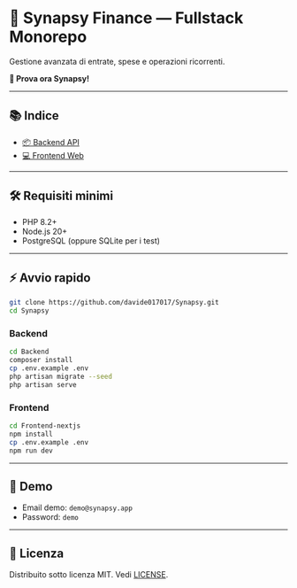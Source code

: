 # 🚀 Synapsy Finance — Fullstack Monorepo

Gestione avanzata di entrate, spese e operazioni ricorrenti.

**🚀 Prova ora Synapsy!**

---

## 📚 Indice
- [📦 Backend API](Backend/docs/README.md)
- [💻 Frontend Web](Frontend-nextjs/docs/README.md)

---

## 🛠️ Requisiti minimi
- PHP 8.2+
- Node.js 20+
- PostgreSQL (oppure SQLite per i test)

---

## ⚡ Avvio rapido
```bash
git clone https://github.com/davide017017/Synapsy.git
cd Synapsy
```

### Backend
```bash
cd Backend
composer install
cp .env.example .env
php artisan migrate --seed
php artisan serve
```

### Frontend
```bash
cd Frontend-nextjs
npm install
cp .env.example .env
npm run dev
```

---

## 🔗 Demo
- Email demo: `demo@synapsy.app`
- Password: `demo`

---

## 📄 Licenza
Distribuito sotto licenza MIT. Vedi [LICENSE](LICENSE).
